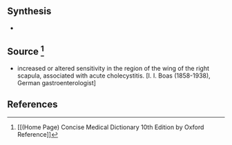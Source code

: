 ## Synthesis
- 
## Source [^1]
- increased or altered sensitivity in the region of the wing of the right scapula, associated with acute cholecystitis. \[I. I. Boas (1858-1938), German gastroenterologist]
## References

[^1]: [[(Home Page) Concise Medical Dictionary 10th Edition by Oxford Reference]]